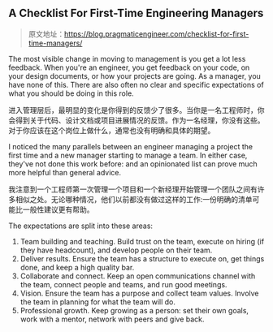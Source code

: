 ## A Checklist For First-Time Engineering Managers
>  原文地址：<https://blog.pragmaticengineer.com/checklist-for-first-time-managers/>

The most visible change in moving to management is you get a lot less feedback. When you're an engineer, you get feedback on your code, on your design documents, or how your projects are going. As a manager, you have none of this. There are also often no clear and specific expectations of what you should be doing in this role.

进入管理层后，最明显的变化是你得到的反馈少了很多。当你是一名工程师时，你会得到关于代码、设计文档或项目进展情况的反馈。作为一名经理，你没有这些。对于你应该在这个岗位上做什么，通常也没有明确和具体的期望。

I noticed the many parallels between an engineer managing a project the first time and a new manager starting to manage a team. In either case, they've not done this work before: and an opinionated list can prove much more helpful than general advice.

我注意到一个工程师第一次管理一个项目和一个新经理开始管理一个团队之间有许多相似之处。无论哪种情况，他们以前都没有做过这样的工作:一份明确的清单可能比一般性建议更有帮助。

The expectations are split into these areas:

1. Team building and teaching. Build trust on the team, execute on hiring (if they have headcount), and develop people on their team.
2. Deliver results. Ensure the team has a structure to execute on, get things done, and keep a high quality bar.
3. Collaborate and connect. Keep an open communications channel with the team, connect people and teams, and run good meetings.
4. Vision. Ensure the team has a purpose and collect team values. Involve the team in planning for what the team will do.
5. Professional growth. Keep growing as a person: set their own goals, work with a mentor, network with peers and give back.

